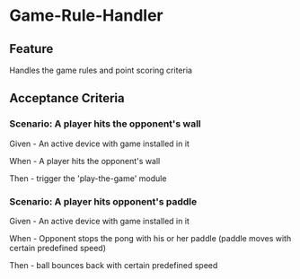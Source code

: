 # Game-Rule-Handler

## Feature

  Handles the game rules and point scoring criteria
  
## Acceptance Criteria

### Scenario: A player hits the opponent's wall

  Given - An active device with game installed in it
  
  When - A player hits the opponent's wall
  
  Then - trigger the 'play-the-game' module
  
### Scenario: A player hits opponent's paddle

  Given - An active device with game installed in it
  
  When - Opponent stops the pong with his or her paddle
  (paddle moves with certain predefined speed)
  
  Then - ball bounces back with certain predefined speed
